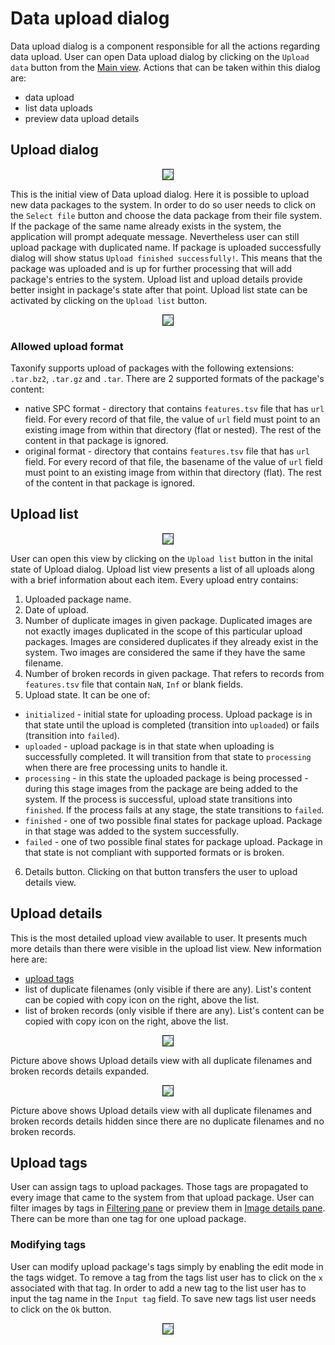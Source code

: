 # Data upload dialog

Data upload dialog is a component responsible for all the actions regarding data upload. User can open Data upload dialog by clicking on the `Upload data` button from the [Main view](../main_view/README.md). Actions that can be taken within this dialog are:
 - data upload
 - list data uploads
 - preview data upload details

## Upload dialog

<p align="center">
  <img src="static/data_upload_dialog_1.png" border=1>
</p>

This is the initial view of Data upload dialog. Here it is possible to upload new data packages to the system. In order to do so user needs to click on the `Select file` button and choose the data package from their file system. If the package of the same name already exists in the system, the application will prompt adequate message. Nevertheless user can still upload package with duplicated name. If package is uploaded successfully dialog will show status `Upload finished successfully!`. This means that the package was uploaded and is up for further processing that will add package's entries to the system. Upload list and upload details provide better insight in package's state after that point. Upload list state can be activated by clicking on the `Upload list` button.

<p align="center">
  <img src="static/data_upload_dialog_data_upload.gif" border=1>
</p>

### Allowed upload format
Taxonify supports upload of packages with the following extensions: `.tar.bz2`, `.tar.gz` and `.tar`. There are 2 supported formats of the package's content:
 - native SPC format - directory that contains `features.tsv` file that has `url` field. For every record of that file, the value of `url` field must point to an existing image from within that directory (flat or nested). The rest of the content in that package is ignored.
 - original format - directory that contains `features.tsv` file that has `url` field. For every record of that file, the basename of the value of `url` field must point to an existing image from within that directory (flat). The rest of the content in that package is ignored.

## Upload list

<p align="center">
  <img src="static/data_upload_dialog_2.png" border=1>
</p>

User can open this view by clicking on the `Upload list` button in the inital state of Upload dialog. Upload list view presents a list of all uploads along with a brief information about each item. Every upload entry contains:
1. Uploaded package name.
2. Date of upload.
3. Number of duplicate images in given package. Duplicated images are not exactly images duplicated in the scope of this particular upload packages. Images are considered duplicates if they already exist in the system. Two images are considered the same if they have the same filename.
4. Number of broken records in given package. That refers to records from `features.tsv` file that contain `NaN`, `Inf` or blank fields.
5. Upload state. It can be one of:
 - `initialized` - initial state for uploading process. Upload package is in that state until the upload is completed (transition into `uploaded`) or fails (transition into `failed`).
 - `uploaded` - upload package is in that state when uploading is successfully completed. It will transition from that state to `processing` when there are free processing units to handle it.
 - `processing` - in this state the uploaded package is being processed - during this stage images from the package are being added to the system. If the process is successful, upload state transitions into `finished`. If the process fails at any stage, the state transitions to `failed`.
 - `finished` - one of two possible final states for package upload. Package in that stage was added to the system successfully.
 - `failed` - one of two possible final states for package upload. Package in that state is not compliant with supported formats or is broken.
6. Details button. Clicking on that button transfers the user to upload details view.

## Upload details

This is the most detailed upload view available to user. It presents much more details than there were visible in the upload list view. New information here are:
  - [upload tags](#upload-tags)
  - list of duplicate filenames (only visible if there are any). List's content can be copied with copy icon on the right, above the list.
  - list of broken records (only visible if there are any). List's content can be copied with copy icon on the right, above the list.

<p align="center">
  <img src="static/data_upload_dialog_full.png" border=1>
</p>
Picture above shows Upload details view with all duplicate filenames and broken records details expanded.

<p align="center">
  <img src="static/data_upload_dialog_tags_only.png" border=1>
</p>
Picture above shows Upload details view with all duplicate filenames and broken records details hidden since there are no duplicate filenames and no broken records.

## Upload tags

User can assign tags to upload packages. Those tags are propagated to every image that came to the system from that upload package. User can filter images by tags in [Filtering pane](../filtering_pane/README.md#Tags) or preview them in [Image details pane](../image_details_pane/README.md). There can be more than one tag for one upload package.

### Modifying tags

User can modify upload package's tags simply by enabling the edit mode in the tags widget. To remove a tag from the tags list user has to click on the `x` associated with that tag. In order to add a new tag to the list user has to input the tag name in the `Input tag` field. To save new tags list user needs to click on the `Ok` button.

<p align="center">
  <img src="static/data_upload_dialog_modifying_tags.gif" border=1>
</p>
